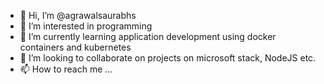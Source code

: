 - 👋 Hi, I’m @agrawalsaurabhs
- 👀 I’m interested in programming
- 🌱 I’m currently learning application development using docker containers and kubernetes
- 💞️ I’m looking to collaborate on projects on microsoft stack, NodeJS etc.
- 📫 How to reach me ...

<!---
agrawalsaurabhs/agrawalsaurabhs is a ✨ special ✨ repository because its `README.md` (this file) appears on your GitHub profile.
You can click the Preview link to take a look at your changes.
--->
